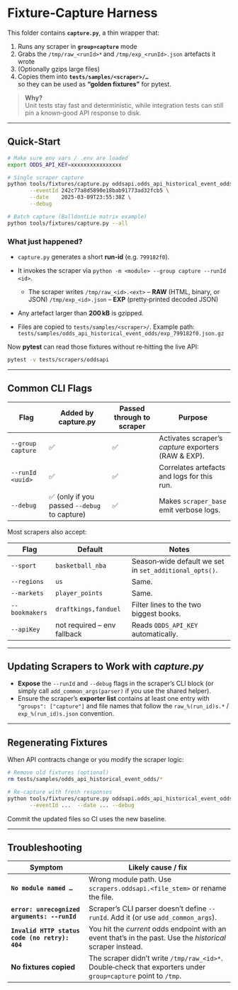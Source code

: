 # Fixture‑Capture Harness

This folder contains **`capture.py`**, a thin wrapper that:

1. Runs any scraper in **`group=capture`** mode  
2. Grabs the `/tmp/raw_<runId>*` and `/tmp/exp_<runId>.json` artefacts it wrote  
3. (Optionally gzips large files)  
4. Copies them into **`tests/samples/<scraper>/…`**  
   so they can be used as **“golden fixtures”** for pytest.

> **Why?**  
> Unit tests stay fast and deterministic, while integration tests can still
> pin a known‑good API response to disk.

---

## Quick‑Start

```bash
# Make sure env vars / .env are loaded
export ODDS_API_KEY=xxxxxxxxxxxxxxxx

# Single scraper capture
python tools/fixtures/capture.py oddsapi.odds_api_historical_event_odds \
       --eventId 242c77a8d5890e18bab91773ad32fcb5 \
       --date    2025-03-09T23:55:38Z \
       --debug

# Batch capture (BalldontLie matrix example)
python tools/fixtures/capture.py --all
````

### What just happened?

* `capture.py` generates a short **run‑id** (e.g. `799182f0`).
* It invokes the scraper via `python -m <module> --group capture --runId <id>`.

  * The scraper writes
    `/tmp/raw_<id>.<ext>` – **RAW**   (HTML, binary, or JSON)
    `/tmp/exp_<id>.json`  – **EXP**   (pretty‑printed decoded JSON)
* Any artefact larger than **200 kB** is gzipped.
* Files are copied to `tests/samples/<scraper>/`.
  Example path: `tests/samples/odds_api_historical_event_odds/exp_799182f0.json.gz`

Now **pytest** can read those fixtures without re‑hitting the live API:

```bash
pytest -v tests/scrapers/oddsapi
```

---

## Common CLI Flags

| Flag              | Added by capture.py                         | Passed through to scraper | Purpose                                              |
| ----------------- | ------------------------------------------- | ------------------------- | ---------------------------------------------------- |
| `--group capture` | ✅                                           | ✅                         | Activates scraper’s *capture* exporters (RAW & EXP). |
| `--runId <uuid>`  | ✅                                           | ✅                         | Correlates artefacts and logs for this run.          |
| `--debug`         | ✅ (only if you passed `--debug` to capture) | ✅                         | Makes `scraper_base` emit verbose logs.              |

Most scrapers also accept:

| Flag           | Default                     | Notes                                                  |
| -------------- | --------------------------- | ------------------------------------------------------ |
| `--sport`      | `basketball_nba`            | Season‑wide default we set in `set_additional_opts()`. |
| `--regions`    | `us`                        | Same.                                                  |
| `--markets`    | `player_points`             | Same.                                                  |
| `--bookmakers` | `draftkings,fanduel`        | Filter lines to the two biggest books.                 |
| `--apiKey`     | not required – env fallback | Reads `ODDS_API_KEY` automatically.                    |

---

## Updating Scrapers to Work with *capture.py*

* **Expose** the `--runId` and `--debug` flags in the scraper’s CLI block
  (or simply call `add_common_args(parser)` if you use the shared helper).
* Ensure the scraper’s **exporter list** contains at least one entry with
  `"groups": ["capture"]` and file names that follow the
  `raw_%(run_id)s.*` / `exp_%(run_id)s.json` convention.

---

## Regenerating Fixtures

When API contracts change or you modify the scraper logic:

```bash
# Remove old fixtures (optional)
rm tests/samples/odds_api_historical_event_odds/*

# Re‑capture with fresh responses
python tools/fixtures/capture.py oddsapi.odds_api_historical_event_odds \
       --eventId ...  --date ... --debug
```

Commit the updated files so CI uses the new baseline.

---

## Troubleshooting

| Symptom                                        | Likely cause / fix                                                                                            |
| ---------------------------------------------- | ------------------------------------------------------------------------------------------------------------- |
| **`No module named …`**                        | Wrong module path. Use `scrapers.oddsapi.<file_stem>` or rename the file.                                     |
| **`error: unrecognized arguments: --runId`**   | Scraper’s CLI parser doesn’t define `--runId`. Add it (or use `add_common_args`).                             |
| **`Invalid HTTP status code (no retry): 404`** | You hit the *current* odds endpoint with an event that’s in the past. Use the *historical* scraper instead.   |
| **No fixtures copied**                         | The scraper didn’t write `/tmp/raw_<id>*`. Double‑check that exporters under `group=capture` point to `/tmp`. |

